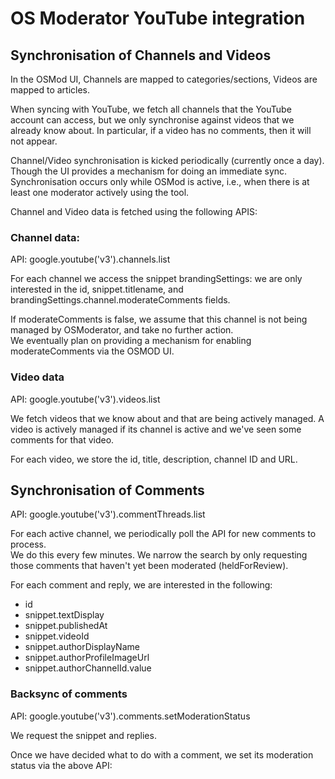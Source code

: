 # OS Moderator YouTube integration

## Synchronisation of Channels and Videos

In the OSMod UI, Channels are mapped to categories/sections, Videos are mapped to articles.
  
When syncing with YouTube, we fetch all channels that the YouTube account can access, but we only 
synchronise against videos that we already know about.  In particular, if a video has no comments, 
then it will not appear.   

Channel/Video synchronisation is kicked periodically (currently once a day).  Though the UI provides a mechanism
for doing an immediate sync.  Synchronisation occurs only while OSMod is active, i.e., when there is at least 
one moderator actively using the tool. 

Channel and Video data is fetched using the following APIS:

### Channel data: 

API: google.youtube('v3').channels.list
    
For each channel we access the snippet brandingSettings: 
we are only interested in the id, snippet.titlename, and brandingSettings.channel.moderateComments fields.

If moderateComments is false, we assume that this channel is not being managed by OSModerator, 
and take no further action.  
We eventually plan on providing a mechanism for enabling moderateComments via the OSMOD UI.

### Video data

API: google.youtube('v3').videos.list

We fetch videos that we know about and that are being actively managed.  A video is actively managed if its
channel is active and we've seen some comments for that video.

For each video, we store the id, title, description, channel ID and URL. 

## Synchronisation of Comments

API: google.youtube('v3').commentThreads.list

For each active channel, we periodically poll the API for new comments to process.  
We do this every few minutes.  We narrow the search by only requesting 
those comments that haven't yet been moderated (heldForReview).

For each comment and reply, we are interested in the following:
 - id
 - snippet.textDisplay
 - snippet.publishedAt
 - snippet.videoId 
 - snippet.authorDisplayName
 - snippet.authorProfileImageUrl
 - snippet.authorChannelId.value

### Backsync of comments

API: google.youtube('v3').comments.setModerationStatus

We request the snippet and replies.

Once we have decided what to do with a comment, we set its moderation status via the above API:
